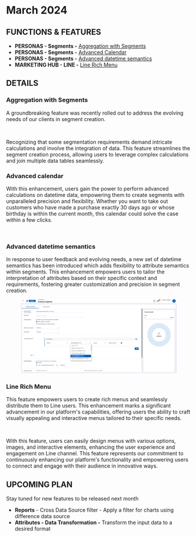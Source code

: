 # March 2024

## FUNCTIONS & FEATURES

* **PERSONAS  - Segments -** [Aggregation with Segments](march-2024.md#aggregation-with-segments)
* **PERSONAS  - Segments -** [Advanced Calendar](march-2024.md#advanced-calendar)
* **PERSONAS  - Segments -** [Advanced datetime semantics](march-2024.md#advanced-calendar)
* **MARKETING HUB - LINE -** [Line Rich Menu](march-2024.md#line-rich-menu)

## DETAILS

### Aggregation with Segments

A groundbreaking feature was recently rolled out to address the evolving needs of our clients in segment creation.&#x20;

<figure><img src="https://lh7-us.googleusercontent.com/J7U0KS4zqlnJCiK151L4AVRtsQOvWTPN9-Y_VmXTwA9L6SLlMtm60uhL9Ogvean7xYQAd6YargPTHTsVvuJm4J2NWJugT5jcjFc1zvHeq4L5_JYOfvurp8IgGpjP_QtQbcrxOGTI0uZNm3LDCQY3IbU" alt=""><figcaption></figcaption></figure>

Recognizing that some segmentation requirements demand intricate calculations and involve the integration of data. This feature streamlines the segment creation process, allowing users to leverage complex calculations and join multiple data tables seamlessly.

### Advanced calendar

With this enhancement, users gain the power to perform advanced calculations on datetime data, empowering them to create segments with unparalleled precision and flexibility. Whether you want to take out customers who have made a purchase exactly 30 days ago or whose birthday is within the current month, this calendar could solve the case within a few clicks.

<figure><img src="https://lh7-us.googleusercontent.com/rtR9rG3Q78vkQlKXOqjoH8lryU7ybvUF-SViOwxagA0NnUoI6yrmWU_e_jGiBsTJc9I2LZZxKdx0kHrcUlGyhkQvcIdw5tTvhfh785n8qkRJk14H0EZNcOOfZAV4Wl2BjBFhIfnWHa547wTttit6Kpo" alt=""><figcaption></figcaption></figure>

### Advanced datetime semantics

In response to user feedback and evolving needs, a new set of datetime semantics has been introduced which adds flexibility to attribute semantics within segments. This enhancement empowers users to tailor the interpretation of attributes based on their specific context and requirements, fostering greater customization and precision in segment creation.

<figure><img src="../../.gitbook/assets/image (2968).png" alt=""><figcaption></figcaption></figure>

### Line Rich Menu

This feature empowers users to create rich menus and seamlessly distribute them to Line users. This enhancement marks a significant advancement in our platform's capabilities, offering users the ability to craft visually appealing and interactive menus tailored to their specific needs.&#x20;

<figure><img src="https://lh7-us.googleusercontent.com/hpWNqJROsjXwlL0C5aLjR328_-HutD-3Nlht15jnuTcoYzfoGGCO5_OvmBp7_0a3XsZUgI7rx1Y3XZdbBtMs_CrIZ9VQ4CJ7BlAqvd9ByklLzBmTL2w10ar9f6LGD1Vj4Ypxst24hQ_BGfdRIfFrTqE" alt=""><figcaption></figcaption></figure>

With this feature, users can easily design menus with various options, images, and interactive elements, enhancing the user experience and engagement on Line channel. This feature represents our commitment to continuously enhancing our platform's functionality and empowering users to connect and engage with their audience in innovative ways.

## UPCOMING PLAN

Stay tuned for new features to be released next month

* **Reports** - Cross Data Source filter - Apply a filter for charts using difference data source
* **Attributes - Data Transformation -** Transform the input data to a desired format
